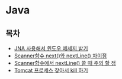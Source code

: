 # Java

## 목차

- [JNA 사용해서 윈도우 메세지 받기](using-jna-for-receive-window-message.md)
- [Scanner함수 next()와 nextLine() 차이점](different-scanner-next-nextLine.md)
- [Scanner함수에서 nextLine() 쓸 때 주의 할 점](caution-point-using-nextLine.md)
- [Tomcat 프로세스 찾아서 kill 하기](delete-tomcat-process.md)
